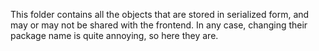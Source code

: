 This folder contains all the objects that are stored in serialized form, and may or may not be shared with the frontend.
In any case, changing their package name is quite annoying, so here they are.